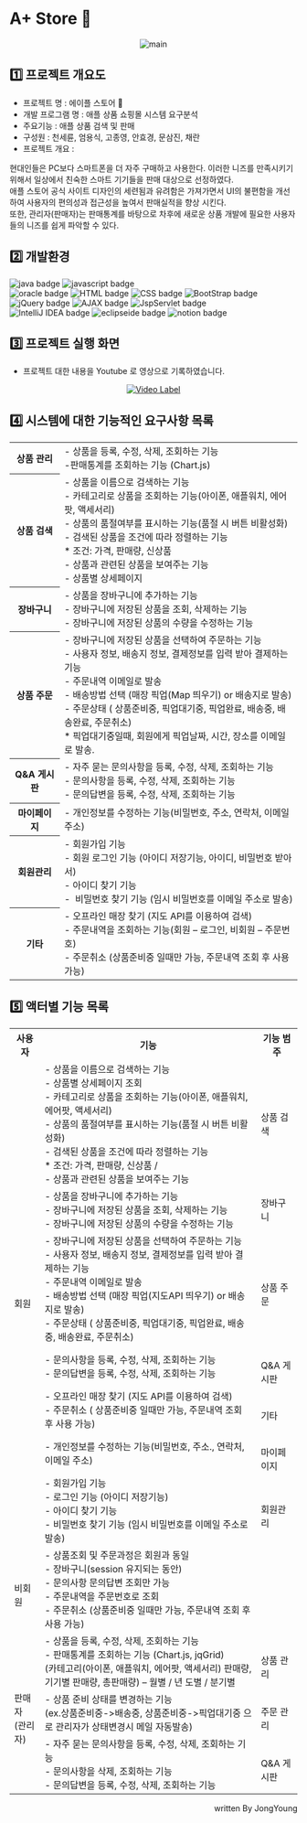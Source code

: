 # A+ Store 🍎
<div align="center">
<img src="https://user-images.githubusercontent.com/104367020/215093850-7cf35afd-183a-4e35-8484-80315786ec21.gif" alt="main">
</div>

## 1️⃣ 프로젝트 개요도

- 프로젝트 명 : 에이플 스토어 🍁
- 개발 프로그램 명 : 애플 상품 쇼핑몰 시스템 요구분석
- 주요기능 : 애플 상품 검색 및 판매
- 구성원 : 천세륜, 엄용식, 고종영, 안효경, 문삼진, 채란
- 프로젝트 개요 :

현대인들은 PC보다 스마트폰을 더 자주 구매하고 사용한다. 이러한 니즈를 만족시키기 위해서 일상에서 친숙한 스마트 기기들을 판매 대상으로 선정하였다.<br>
애플 스토어 공식 사이트 디자인의 세련됨과 유려함은 가져가면서 UI의 불편함을 개선하여 사용자의 편의성과 접근성을 높여서 판매실적을 향상 시킨다.<br>
또한, 관리자(판매자)는 판매통계를 바탕으로 차후에 새로운 상품 개발에 필요한 사용자들의 니즈를 쉽게 파악할 수 있다.


## 2️⃣ 개발환경

![java badge](https://img.shields.io/badge/-JAVA_11-%23F7DF1E?style=flat-square&logo=buymeacoffee&logoColor=white&color=3c679e)
![javascript badge](https://img.shields.io/badge/-JAVASCRIPT-%23F7DF1E?style=flat-square&logo=javascript&logoColor=white&color=f2df3a)<br>
![oracle badge](https://img.shields.io/badge/-Oracle_19c-%23F7DF1E?style=flat-square&logo=oracle&logoColor=white&color=e62e18)
![HTML badge](https://img.shields.io/badge/-HTML5-%23F7DF1E?style=flat-square&logo=html5&logoColor=white&color=d1512b)
![CSS badge](https://img.shields.io/badge/-CSS3-%23F7DF1E?style=flat-square&logo=css3&logoColor=white&color=2b62aa)
![BootStrap badge](https://img.shields.io/badge/-BootStrap-%23F7DF1E?style=flat-square&logo=bootstrap&logoColor=white&color=6a45a6)
![jQuery badge](https://img.shields.io/badge/-jQuery-%23F7DF1E?style=flat-square&logo=jquery&logoColor=white&color=0769AD)
![AJAX badge](https://img.shields.io/badge/-AJAX-%23F7DF1E?style=flat-square&color=4e575d)
![JspServlet badge](https://img.shields.io/badge/-Jsp_&_Servlet-%23F7DF1E?style=flat-square&color=512BD4)<br>
![IntelliJ IDEA badge](https://img.shields.io/badge/-IntelliJ_IDEA-%23F7DF1E?style=flat-square&logo=intellijidea&logoColor=white&color=02303A)
![eclipseide badge](https://img.shields.io/badge/-Eclipse-%23F7DF1E?style=flat-square&logo=eclipseide&logoColor=white&color=2C2255)
![notion badge](https://img.shields.io/badge/-Notion-%23F7DF1E?style=flat-square&logo=notion&logoColor=white&color=000000)

## 3️⃣ 프로젝트 실행 화면
- 프로젝트 대한 내용을 Youtube 로 영상으로 기록하였습니다.

<div align="center">

[![Video Label](http://img.youtube.com/vi/Pd5Y6WWFic8/0.jpg)](https://youtu.be/Pd5Y6WWFic8)

</div>


## 4️⃣ 시스템에 대한 기능적인 요구사항 목록

<table>
<tr>
<th>상품 관리</th>
<td>- 상품을 등록, 수정, 삭제, 조회하는 기능<br> -판매통계를 조회하는 기능 (Chart.js)</tr>
<tr>
<th>상품 검색</th><td> - 상품을 이름으로 검색하는 기능 <br> - 카테고리로 상품을 조회하는 기능(아이폰, 애플워치, 에어팟, 액세서리)<br> - 상품의 품절여부를 표시하는 기능(품절 시 버튼 비활성화)<br> - 검색된 상품을 조건에 따라 정렬하는 기능<br>   * 조건: 가격, 판매량, 신상품<br> - 상품과 관련된 상품을 보여주는 기능<br> - 상품별 상세페이지
</tr>
<tr>
<th>장바구니</th>
<td> - 상품을 장바구니에 추가하는 기능<br> - 장바구니에 저장된 상품을 조회, 삭제하는 기능 <br> - 장바구니에 저장된 상품의 수량을 수정하는 기능</td>
</tr>

<tr>

<th>상품 주문</th>

<td>  - 장바구니에 저장된 상품을 선택하여 주문하는 기능 <br> - 사용자 정보, 배송지 정보, 결제정보를 입력 받아 결제하는 기능<br> - 주문내역 이메일로 발송<br> - 배송방법 선택 (매장 픽업(Map 띄우기) or 배송지로 발송) <br> - 주문상태 ( 상품준비중, 픽업대기중, 픽업완료, 배송중, 배송완료, 주문취소) <br> * 픽업대기중일때, 회원에게 픽업날짜, 시간, 장소를 이메일로 발송.</td><tr>

<tr>

<th>Q&A 게시판</th><td> - 자주 묻는 문의사항을 등록, 수정, 삭제, 조회하는 기능<br> - 문의사항을 등록, 수정, 삭제, 조회하는 기능<br> - 문의답변을 등록, 수정, 삭제, 조회하는 기능</td> 

</tr>
<tr>

<th>마이페이지</th> <td> - 개인정보를 수정하는 기능(비밀번호, 주소, 연락처, 이메일 주소)</td>

</tr>

<tr>

<th>회원관리</th> <td> - 회원가입 기능<br> - 회원 로그인 기능 (아이디 저장기능, 아이디, 비밀번호 받아서)<br> - 아이디 찾기 기능<br> -  비밀번호 찾기 기능 (임시 비밀번호를 이메일 주소로 발송)</td></tr>

<tr>

<th>기타</th> <td> - 오프라인 매장 찾기 (지도 API를 이용하여 검색)<br> - 주문내역을 조회하는 기능(회원 – 로그인, 비회원 – 주문번호)<br> - 주문취소 (상품준비중 일때만 가능, 주문내역 조회 후 사용 가능)</td></tr>
</table>

## 5️⃣ 액터별 기능 목록
<table>
<tr>
<th>사용자</th>
<th>기능</th>
<th>기능 범주</th>
</tr>
<tr><td rowspan="7">회원</td><td> - 상품을 이름으로 검색하는 기능<br> - 상품별 상세페이지 조회<br> - 카테고리로 상품을 조회하는 기능(아이폰, 애플워치, 에어팟, 액세서리)<br> - 상품의 품절여부를 표시하는 기능(품절 시 버튼 비활성화)<br>- 검색된 상품을 조건에 따라 정렬하는 기능 <br> * 조건: 가격, 판매량, 신상품 /<br> - 상품과 관련된 상품을 보여주는 기능 </td> <td>상품 검색</td></tr><tr><td> - 상품을 장바구니에 추가하는 기능<br> - 장바구니에 저장된 상품을 조회, 삭제하는 기능<br> - 장바구니에 저장된 상품의 수량을 수정하는 기능 </td><td>장바구니</td></tr><tr><td> - 장바구니에 저장된 상품을 선택하여 주문하는 기능<br> - 사용자 정보, 배송지 정보, 결제정보를 입력 받아 결제하는 기능<br> - 주문내역 이메일로 발송<br> - 배송방법 선택 (매장 픽업(지도API 띄우기) or 배송지로 발송)<br> - 주문상태 ( 상품준비중, 픽업대기중, 픽업완료, 배송중, 배송완료, 주문취소) </td><td > <br>상품 주문</td></tr><tr><td > - 문의사항을 등록, 수정, 삭제, 조회하는 기능<br> - 문의답변을 등록, 수정, 삭제, 조회하는 기능 </td><td > <br>Q&amp;A 게시판 </td></tr><tr><td> - 오프라인 매장 찾기 (지도 API를 이용하여 검색)<br> - 주문취소 ( 상품준비중 일때만 가능, 주문내역 조회 후 사용 가능) </td><td > <br>기타 </td></tr><tr><td > - 개인정보를 수정하는 기능(비밀번호, 주소., 연락처, 이메일 주소) </td><td > <br>마이페이지</td></tr><tr><td > - 회원가입 기능<br> - 로그인 기능 (아이디 저장기능)<br> - 아이디 찾기 기능<br> - 비밀번호 찾기 기능 (임시 비밀번호를 이메일 주소로 발송) </td><td > <br>회원관리</td></tr><tr><td ><br>비회원</td><td > - 상품조회 및 주문과정은 회원과 동일<br> - 장바구니(session 유지되는 동안)<br> - 문의사항 문의답변 조회만 가능<br> - 주문내역을 주문번호로 조회<br> - 주문취소 (상품준비중 일때만 가능, 주문내역 조회 후 사용 가능) </td><td > <br> </td></tr><tr><td rowspan="3"> <br>판매자<br> (관리자) </td><td > - 상품을 등록, 수정, 삭제, 조회하는 기능<br> - 판매통계를 조회하는 기능 (Chart.js, jqGrid)<br> (카테고리(아이폰, 애플워치, 에어팟, 액세서리) 판매량, 기기별 판매량, 총판매량) – 월별 / 년 도별 / 분기별 </td><td > <br>상품 관리</td></tr><tr><td > - 상품 준비 상태를 변경하는 기능<br>  (ex.상품준비중-&gt;배송중, 상품준비중-&gt;픽업대기중 으로 관리자가 상태변경시 메일 자동발송)<br></td><td > <br>주문 관리</td></tr><tr><td > - 자주 묻는 문의사항을 등록, 수정, 삭제, 조회하는 기능<br> - 문의사항을 삭제, 조회하는 기능<br> - 문의답변을 등록, 수정, 삭제, 조회하는 기능 </td><td> <br>Q&amp;A 게시판 </td></tr></tbody></table>

<div align="right">
written By JongYoung
</div>
